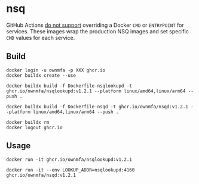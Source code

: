 # nsq

GitHub Actions
[do not support](https://github.community/t/how-do-i-properly-override-a-service-entrypoint/17435)
overriding a Docker `CMD` or `ENTRYPOINT` for services. These images wrap the
production NSQ images and set specific `CMD` values for each service.

## Build

```
docker login -u ownmfa -p XXX ghcr.io
docker buildx create --use

docker buildx build -f Dockerfile-nsqlookupd -t ghcr.io/ownmfa/nsqlookupd:v1.2.1 --platform linux/amd64,linux/arm64 --push .

docker buildx build -f Dockerfile-nsqd -t ghcr.io/ownmfa/nsqd:v1.2.1 --platform linux/amd64,linux/arm64 --push .

docker buildx rm
docker logout ghcr.io
```

## Usage

```
docker run -it ghcr.io/ownmfa/nsqlookupd:v1.2.1

docker run -it --env LOOKUP_ADDR=nsqlookupd:4160 ghcr.io/ownmfa/nsqd:v1.2.1
```
